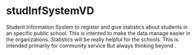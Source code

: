 # studInfSystemVD
Student Information System to register and give statistics about students in an specific public school. This is intented to make the data manage easier in the organizations. Statistics will be really helpful for the schools.
This is intended primarily for community service But always thinking beyond .
